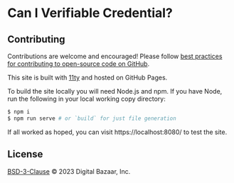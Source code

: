 # Can I Verifiable Credential?

## Contributing
Contributions are welcome and encouraged!  Please follow [best practices for contributing to open-source code on GitHub](https://docs.github.com/en/get-started/exploring-projects-on-github/finding-ways-to-contribute-to-open-source-on-github).

This site is built with [11ty](https://11ty.dev/) and hosted on GitHub Pages.

To build the site locally you will need Node.js and npm. If you have Node, run
the following in your local working copy directory:
```sh
$ npm i
$ npm run serve # or `build` for just file generation
```

If all worked as hoped, you can visit https://localhost:8080/ to test the site.

## License
[BSD-3-Clause](license) © 2023 Digital Bazaar, Inc.
